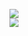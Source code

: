 [![](https://img.shields.io/badge/Made%20With-Github%20Spray-lightgrey.svg?style=for-the-badge&logo=github)](https://github.com/Annihil/github-spray#4157)  
[![](https://i.imgur.com/2DrTn0Z.gif)](https://github.com/Annihil/github-spray)